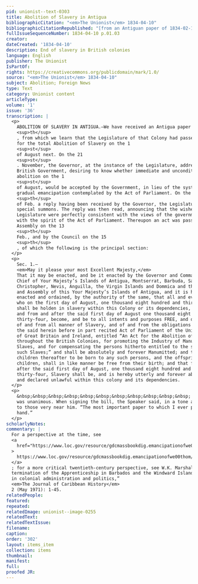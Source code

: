 ```yaml
---
pid: unionist--text-0303
title: Abolition of Slavery in Antigua
bibliographicCitation: "<em>The Unionist</em> 1834-04-10"
bibliographicCitationRepublished: "[from an Antiguan paper of 1834-02-19] (not researched)"
fullIssueSequenceNumber: 1834-04-10 p.01.03
creator: 
dateCreated: '1834-04-10'
description: End of slavery in British colonies
language: English
publisher: The Unionist
IsPartOf: 
rights: https://creativecommons.org/publicdomain/mark/1.0/
source: "<em>The Unionist</em> 1834-04-10"
subject: Abolition; Foreign News
type: Text
category: Unionist content
articleType: 
volume: '1'
issue: '36'
transcription: |
  <p>
    ABOLITION OF SLAVERY IN ANTIGUA.—We have received an Antigua paper of Feb. 19
    <sup>th</sup>
    , from which we learn that the Legislature of that Colony had passed an Act
    for the total Abolition of Slavery on the 1
    <sup>st</sup>
    of August next. On the 21
    <sup>st</sup>
    . November, the Governor, at the instance of the Legislature, addressed the
    British Government, desiring to know whether immediate and unconditional
    abolition on the 1
    <sup>st</sup>
    of August, would be accepted by the Government, in lieu of the system of
    gradual emancipation contemplated by the Act of Parliament. On the 13
    <sup>th</sup>
    of Feb. a reply having been received by the Governor, the Legislature met by
    special summons. The reply was then read, announcing that the wishes of the
    Legislature were perfectly consistent with the views of the government, and
    with the spirit of the Act of Parliament. Thereupon an act was passed by the
    Assembly on the 13
    <sup>th</sup>
    Feb., and by the Council on the 15
    <sup>th</sup>
    , of which the following is the principal section:
  </p>
  <p>
    Sec. 1.—
    <em>May it please your most Excellent Majesty,</em>
    That it may be enacted, and be it enacted by the Governor and Commander in
    Chief of Your Majesty’s Islands of Antigua, Montserrat, Barbuda, Saint
    Christopher, Nevis, Anguilla, the Virgin Islands and Dommica and the Council
    and Assembly of this Your Majesty’s Islands of Antigua, and it is hereby
    enacted and ordained, by the authority of the same, that all and every person,
    who on the first day of August, one thousand eight hundred and thirty-four,
    shall be holden in slavery within this Colony or its dependencies, shall upon
    and from and after the said first day of August one thousand eight hundred and
    thirty-four, become, and be to all intents and purposes FREE, and discharged
    of and from all manner of Slavery, and of and from the obligations imposed by
    the said herein before in part recited Act of Parliament of the United Kingdom
    of Great Britain and Ireland, entitled “An Act for the Abolition of Slavery
    throughout the British Colonies, for promoting the Industry of Manumitted
    Slaves, and for compensating the persons hitherto entitled to the services of
    such Slaves;” and shall be absolutely and forever Manumitted; and that the
    children thereafter to be born to any such persons, and the offspring of such
    children, shall in like manner be free from their birth; and that from and
    after the said first day of August, one thousand eight hundred and
    thirty-four, Slavery shall be, and is hereby utterly and forever abolished,
    and declared unlawful within this colony and its dependencies.
  </p>
  <p>
    &nbsp;&nbsp;&nbsp;&nbsp;&nbsp;&nbsp;&nbsp;&nbsp;&nbsp;&nbsp;&nbsp; The vote
    was unanimous. When signing the bill, the Speaker said, in a tone audible only
    to those very near him. “The most important paper to which I ever put my
    hand.”
  </p>
scholarlyNotes: 
commentary: |
  For a perspective at the time, see
  <a
    href="https://www.loc.gov/resource/gdcmassbookdig.emancipationofwe00thom/?st=gallery"
  >
    https://www.loc.gov/resource/gdcmassbookdig.emancipationofwe00thom/?st=gallery
  </a>
  ; for a more critical twentieth-century perspective, see W.K. Marshall, “The
  termination of the Apprenticeship in Barbados and the Windward Islands: an essay
  in colonial administration and politics,”
  <em>The Journal of Caribbean History</em>
  2 (May 1971): 1-45.
relatedPeople: 
featured: 
repeated: 
relatedImage: unionist--image-0255
relatedText: 
relatedTextIssue: 
filename: 
caption: 
order: '302'
layout: items_item
collection: items
thumbnail: 
manifest: 
full: 
proofed JR: 
---
```

